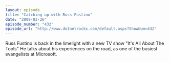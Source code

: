 ```yaml
---
layout: episode
title: "Catching up with Russ Fustino"
date: "2009-03-26"
episode_number: "432"
episode_url: "http://www.dotnetrocks.com/default.aspx?ShowNum=432"
---
```


Russ Fustino is back in the limelight with a new TV show "It's All About The Tools" He talks about his experiences on the road, as one of the busiest evangelists at Microsoft.

